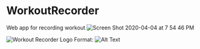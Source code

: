 # WorkoutRecorder
Web app for recording workout
![Screen Shot 2020-04-04 at 7 54 46 PM](https://user-images.githubusercontent.com/52692945/78995847-3ac05380-7b7e-11ea-9b58-6788ce05dc77.png)

![Workout Recorder Logo]()
Format: ![Alt Text](url)